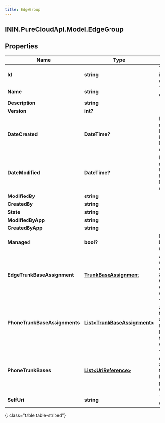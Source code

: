 ```yaml
---
title: EdgeGroup
---
```

## ININ.PureCloudApi.Model.EdgeGroup

## Properties

|Name | Type | Description | Notes|
|------------ | ------------- | ------------- | -------------|
| **Id** | **string** | The globally unique identifier for the object. | [optional] |
| **Name** | **string** | The name of the entity. | |
| **Description** | **string** |  | [optional] |
| **Version** | **int?** |  | [optional] |
| **DateCreated** | **DateTime?** | Date time is represented as an ISO-8601 string. For example: yyyy-MM-ddTHH:mm:ss.SSSZ | [optional] |
| **DateModified** | **DateTime?** | Date time is represented as an ISO-8601 string. For example: yyyy-MM-ddTHH:mm:ss.SSSZ | [optional] |
| **ModifiedBy** | **string** |  | [optional] |
| **CreatedBy** | **string** |  | [optional] |
| **State** | **string** |  | [optional] |
| **ModifiedByApp** | **string** |  | [optional] |
| **CreatedByApp** | **string** |  | [optional] |
| **Managed** | **bool?** | Is this edge group being managed remotely. | [optional] [default to false]|
| **EdgeTrunkBaseAssignment** | [**TrunkBaseAssignment**](TrunkBaseAssignment.html) | A trunk base settings assignment of trunkType \&quot;EDGE\&quot; to use for edge-to-edge communication. | |
| **PhoneTrunkBaseAssignments** | [**List&lt;TrunkBaseAssignment&gt;**](TrunkBaseAssignment.html) | Trunk base settings assignments of trunkType \&quot;PHONE\&quot; to inherit to edge logical interfaces for phone communication. | [optional] |
| **PhoneTrunkBases** | [**List&lt;UriReference&gt;**](UriReference.html) | Trunk base settings of trunkType \&quot;PHONE\&quot; to inherit to edge logical interface for phone communication. | [optional] |
| **SelfUri** | **string** | The URI for this object | [optional] |
{: class="table table-striped"}


